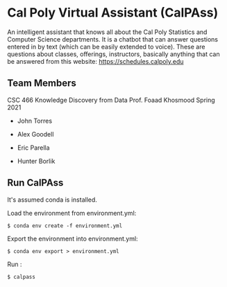 # Cal Poly Virtual Assistant (CalPAss)

An intelligent assistant that knows all about the Cal Poly Statistics and 
Computer Science departments. It is a chatbot that can answer questions entered 
in by text (which can be easily extended to voice). These are questions about 
classes, offerings, instructors, basically anything that can be answered from 
this website: https://schedules.calpoly.edu

## Team Members

CSC 466 Knowledge Discovery from Data 
Prof. Foaad Khosmood
Spring 2021

- John Torres

- Alex Goodell

- Eric Parella
    
- Hunter Borlik

## Run CalPAss

It's assumed conda is installed.

Load the environment from environment.yml:

`$ conda env create -f environment.yml` 

Export the environment into environment.yml:

`$ conda env export > environment.yml`

Run :

`$ calpass`

